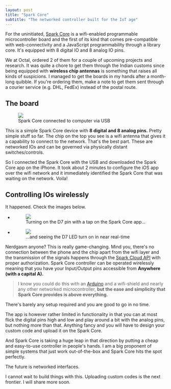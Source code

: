 ```yaml
---
layout: post
title: "Spark Core"
subtitle: "The networked controller built for the IoT age"
---
```


For the uninitiated, [Spark Core](http://spark.io) is a wifi-enabled programmable microcontroller board and the first of its kind that comes pre-compatible with web-connectivity and a JavaScript programmability through a library core. It's equipped with 8 digital IO and 8 analog IO pins.

We at Octal, ordered 2 of them for a couple of upcoming projects and research. It was quite a chore to get them through the Indian customs since being equipped with **wireless chip antennas** is something that raises all kinds of suspicions. I managed to get the boards in my hands after a month-long quibble. If you're ordering them, make a note to get them sent through a courier service (e.g. DHL, FedEx) instead of the postal route.

## The board

<figure class="normalised">
<a href="{{ site.url }}/images/sparkio.png"
   class="fresco"
   data-fresco-caption="Spark Core connected to computer via USB"><img src="{{ site.url }}/images/sparkio.png"></a>
<figcaption>Spark Core connected to computer via USB</figcaption>
</figure>

This is a simple Spark Core device with **8 digital and 8 analog pins.** Pretty simple stuff so far. The chip on the top you see is a wifi antenna that gives it a capability to connect to the network. That's the best part. These are networked IOs and can be governed via physically distant switches/controls.

So I connected the Spark Core with the USB and downloaded the Spark Core app on the iPhone. It took about 2 minutes to configure the iOS app over the wifi network and it immediately identified the Spark Core that was waiting on the network. Voila!

## Controlling IOs wirelessly

It happened. Check the images below.

<ul class="rig columns-2">
	<li>
<figure>
<a href="{{ site.url }}/images/spark-ios.png"
	class="fresco" data-fresco-group="one"
	data-fresco-caption="Turning on the D7 pin with a tap on the Spark Core app..."><img src="{{ site.url }}/images/spark-ios.png"></a>
<figcaption>Turning on the D7 pin with a tap on the Spark Core app...</figcaption>
</figure>
	</li>
	<li>
<figure>
<a href="{{ site.url }}/images/spark-on-annotated.png"
	class="fresco" data-fresco-group="one"
	data-fresco-caption="...and seeing the D7 LED turn on in near real-time"><img src="{{ site.url }}/images/spark-on-annotated.png"></a>
<figcaption>...and seeing the D7 LED turn on in near real-time</figcaption>
</figure>
	</li>
</ul>

Nerdgasm anyone? This is really game-changing. Mind you, there's no connection between the phone and the chip apart from the wifi layer and the transmission of the signals happens through the [Spark Cloud API](http://docs.spark.io/api/) with proper authorization. Spark Core controller can be operated wirelessly meaning that you have your Input/Output pins accessible from **Anywhere (with a capital A).**

>I know you could do this with an [Arduino](http://arduino.cc) and a wifi-shield and nearly any other networked microcontroller, **but the ease and simplicity that Spark Core provides is above everything.**

There's barely any setup required and you are good to go in no time.

The app is however rather limited in functionality in that you can at most flick the digital pins high and low and play around a bit with the analog pins, but nothing more than that. Anything fancy and you will have to design your custom code and upload it on the Spark Core.

And Spark Core is taking a huge leap in that direction by putting a cheap and easy-to-use controller in people's hands. I am a big proponent of simple systems that just work out-of-the-box and Spark Core hits the spot perfectly.<div class="aside">The future is networked interfaces.</div>

I cannot wait to build things with this. Uploading custom codes is the next frontier. I will share more soon.
